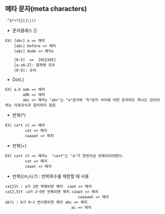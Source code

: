 ## 메타 문자(meta characters)

```
.^$*+?{}[]\|()
```

* 문자클래스 []
```
EX) [abc] a => 매치  
    [abc] before => 매치  
    [abc] dude => 매치x
    
    [0-5]  ==  [012345]
    [a-zA-Z]: 알파벳 모두
    [0-9]: 숫자
```

* Dot(.)
```
EX) a.b aab => 매치
        a0b => 매치
        abc => 매치x "abc"는 "a"문자와 "b"문자 사이에 어떤 문자라도 하나는 있어야 하는 이정규식과 일치하지 않음
```

* 반복(*)
```
EX) ca*t ct => 매치
         cat => 매치
         caaaat => 매치
```

* 반복(+)
```
EX) ca+t ct => 매치x  "ca+t"는 "a"가 한번이상 반복되어야한다.
         cat => 매치
         caaat => 매치
```

* 반복({m,n},?)
: 반복회수를 제한할 때 사용
```
ca{2}t : a가 2번 박복되면 매치  caat => 매치
ca{2,5}t :a가 2~5번 반복되면 매치 caaat => 매치
                                 caaaaat => 매치
ab?c : b가 0~1 번사용되면 매치 abc => 매치
                              ac => 매치
```


